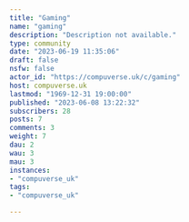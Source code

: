 ```yaml
---
title: "Gaming" 
name: "gaming"
description: "Description not available."
type: community
date: "2023-06-19 11:35:06"
draft: false
nsfw: false
actor_id: "https://compuverse.uk/c/gaming"
host: compuverse.uk
lastmod: "1969-12-31 19:00:00"
published: "2023-06-08 13:22:32"
subscribers: 28
posts: 7
comments: 3
weight: 7
dau: 2
wau: 3
mau: 3
instances:
- "compuverse_uk"
tags: 
- "compuverse_uk"

---
```

